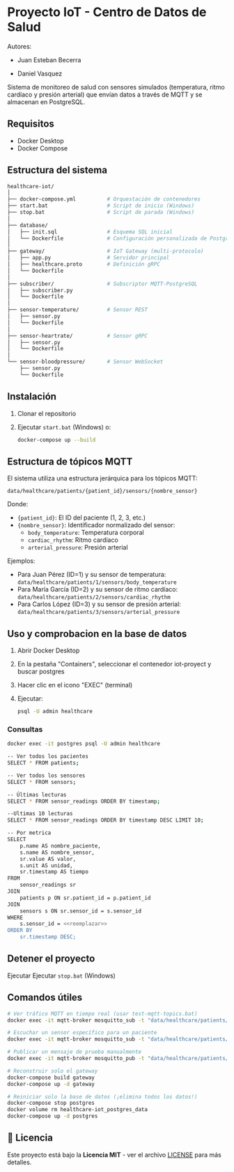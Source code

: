 # Proyecto IoT - Centro de Datos de Salud

Autores:

- Juan Esteban Becerra

- Daniel Vasquez

Sistema de monitoreo de salud con sensores simulados (temperatura, ritmo cardíaco y presión arterial) que envían datos a través de MQTT y se almacenan en PostgreSQL.

## Requisitos

- Docker Desktop
- Docker Compose

## Estructura del sistema

```bash
healthcare-iot/
│
├── docker-compose.yml          # Orquestación de contenedores
├── start.bat                   # Script de inicio (Windows)
├── stop.bat                    # Script de parada (Windows)
│
├── database/
│   ├── init.sql                # Esquema SQL inicial
│   └── Dockerfile              # Configuración personalizada de PostgreSQL
│
├── gateway/                    # IoT Gateway (multi-protocolo)
│   ├── app.py                  # Servidor principal
│   ├── healthcare.proto        # Definición gRPC
│   └── Dockerfile
│
├── subscriber/                 # Subscriptor MQTT-PostgreSQL
│   ├── subscriber.py
│   └── Dockerfile
│
├── sensor-temperature/         # Sensor REST
│   ├── sensor.py
│   └── Dockerfile
│
├── sensor-heartrate/           # Sensor gRPC
│   ├── sensor.py
│   └── Dockerfile
│
└── sensor-bloodpressure/       # Sensor WebSocket
    ├── sensor.py
    └── Dockerfile
```

## Instalación

1. Clonar el repositorio
2. Ejecutar `start.bat` (Windows) o:

   ```bash
   docker-compose up --build
   ```

## Estructura de tópicos MQTT

El sistema utiliza una estructura jerárquica para los tópicos MQTT:

```
data/healthcare/patients/{patient_id}/sensors/{nombre_sensor}
```

Donde:
- `{patient_id}`: El ID del paciente (1, 2, 3, etc.)
- `{nombre_sensor}`: Identificador normalizado del sensor:
  - `body_temperature`: Temperatura corporal
  - `cardiac_rhythm`: Ritmo cardíaco
  - `arterial_pressure`: Presión arterial

Ejemplos:
- Para Juan Pérez (ID=1) y su sensor de temperatura: `data/healthcare/patients/1/sensors/body_temperature`
- Para María García (ID=2) y su sensor de ritmo cardíaco: `data/healthcare/patients/2/sensors/cardiac_rhythm`
- Para Carlos López (ID=3) y su sensor de presión arterial: `data/healthcare/patients/3/sensors/arterial_pressure`

## Uso y comprobacion en la base de datos

1. Abrir Docker Desktop
2. En la pestaña "Containers", seleccionar el contenedor iot-proyect y buscar postgres
3. Hacer clic en el icono "EXEC" (terminal)
4. Ejecutar:

   ```bash
   psql -U admin healthcare
   ```

### Consultas

```bash
docker exec -it postgres psql -U admin healthcare

-- Ver todos los pacientes
SELECT * FROM patients;

-- Ver todos los sensores
SELECT * FROM sensors;

-- Últimas lecturas
SELECT * FROM sensor_readings ORDER BY timestamp;

--Ultimas 10 lecturas
SELECT * FROM sensor_readings ORDER BY timestamp DESC LIMIT 10;

-- Por metrica
SELECT
    p.name AS nombre_paciente,
    s.name AS nombre_sensor,
    sr.value AS valor,
    s.unit AS unidad,
    sr.timestamp AS tiempo
FROM
    sensor_readings sr
JOIN
    patients p ON sr.patient_id = p.patient_id
JOIN
    sensors s ON sr.sensor_id = s.sensor_id
WHERE
    s.sensor_id = <<reemplazar>>
ORDER BY
    sr.timestamp DESC;
```

## Detener el proyecto

Ejecutar Ejecutar `stop.bat` (Windows)

## Comandos útiles

```bash
# Ver tráfico MQTT en tiempo real (usar test-mqtt-topics.bat)
docker exec -it mqtt-broker mosquitto_sub -t "data/healthcare/patients/+/sensors/+" -v

# Escuchar un sensor específico para un paciente
docker exec -it mqtt-broker mosquitto_sub -t "data/healthcare/patients/1/sensors/body_temperature" -v

# Publicar un mensaje de prueba manualmente
docker exec -it mqtt-broker mosquitto_pub -t "data/healthcare/patients/1/sensors/body_temperature" -m '{"value": "37.2"}'

# Reconstruir solo el gateway
docker-compose build gateway
docker-compose up -d gateway

# Reiniciar solo la base de datos (¡elimina todos los datos!)
docker-compose stop postgres
docker volume rm healthcare-iot_postgres_data
docker-compose up -d postgres
```

## 📜 Licencia

Este proyecto está bajo la **Licencia MIT** - ver el archivo [LICENSE](LICENSE) para más detalles.
